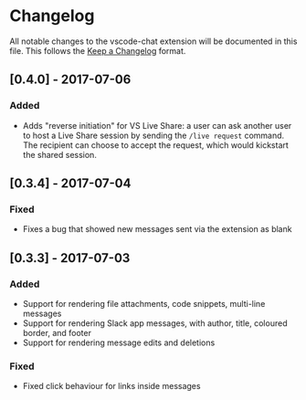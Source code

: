 # Changelog

All notable changes to the vscode-chat extension will be documented in this file. This follows the [Keep a Changelog](http://keepachangelog.com/) format.

## [0.4.0] - 2017-07-06

### Added

- Adds "reverse initiation" for VS Live Share: a user can ask another user to host a Live Share session by sending the `/live request` command. The recipient can choose to accept the request, which would kickstart the shared session.

## [0.3.4] - 2017-07-04

### Fixed

- Fixes a bug that showed new messages sent via the extension as blank

## [0.3.3] - 2017-07-03

### Added

- Support for rendering file attachments, code snippets, multi-line messages
- Support for rendering Slack app messages, with author, title, coloured border, and footer
- Support for rendering message edits and deletions

### Fixed

- Fixed click behaviour for links inside messages
